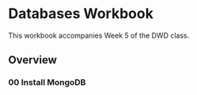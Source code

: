 # Databases Workbook

This workbook accompanies Week 5 of the DWD class.

## Overview

### 00 Install MongoDB